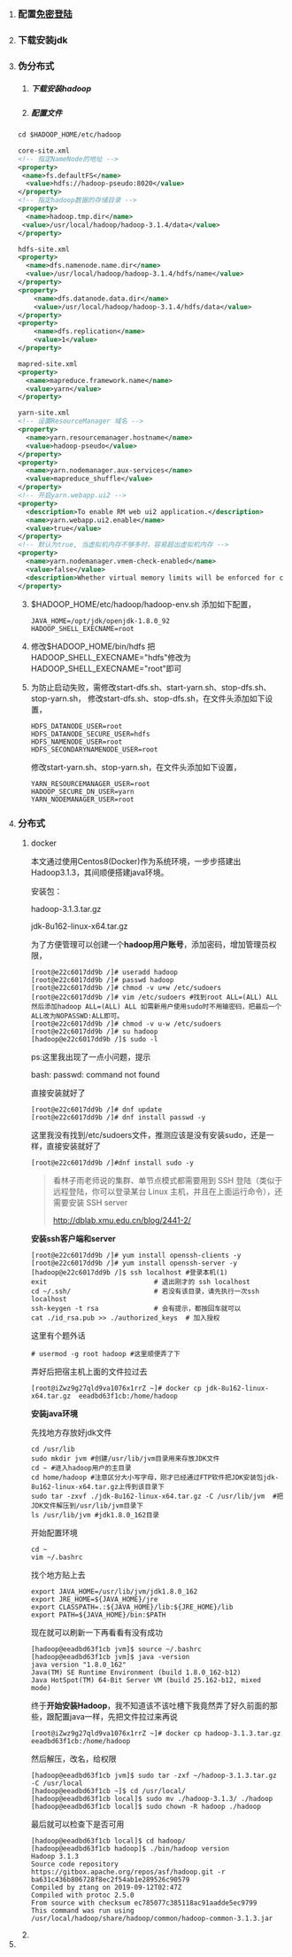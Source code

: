 1. ### 配置[免密登陆](../../linux/配置免密登陆.md)

2. ### 下载安装jdk

3. ### 伪分布式

   1. ##### 下载安装hadoop

   2. ##### 配置文件

   ```xml
   cd $HADOOP_HOME/etc/hadoop
   
   core-site.xml
   <!-- 指定NameNode的地址 -->
   <property>
   	<name>fs.defaultFS</name>
     <value>hdfs://hadoop-pseudo:8020</value>
   </property>
   <!-- 指定hadoop数据的存储目录 -->
   <property>
     <name>hadoop.tmp.dir</name>
   	<value>/usr/local/hadoop/hadoop-3.1.4/data</value>
   </property>
   
   hdfs-site.xml
   <property>
     <name>dfs.namenode.name.dir</name>
     <value>/usr/local/hadoop/hadoop-3.1.4/hdfs/name</value>
   </property>
   <property>
       <name>dfs.datanode.data.dir</name>
       <value>/usr/local/hadoop/hadoop-3.1.4/hdfs/data</value>
   </property>
   <property>
       <name>dfs.replication</name>
       <value>1</value>
   </property>
   
   mapred-site.xml
   <property>
     <name>mapreduce.framework.name</name>
     <value>yarn</value>
   </property>
   
   yarn-site.xml
   <!-- 设置ResourceManager 域名 -->
   <property>
     <name>yarn.resourcemanager.hostname</name>
     <value>hadoop-pseudo</value>
   </property>
   <property>
     <name>yarn.nodemanager.aux-services</name>
     <value>mapreduce_shuffle</value>
   </property>
   <!-- 开启yarn.webapp.ui2 -->
   <property>
     <description>To enable RM web ui2 application.</description>
     <name>yarn.webapp.ui2.enable</name>
     <value>true</value>
   </property>
   <!-- 默认为true, 当虚拟机内存不够多时，容易超出虚拟机内存 -->
   <property>
     <name>yarn.nodemanager.vmem-check-enabled</name>
     <value>false</value>
     <description>Whether virtual memory limits will be enforced for containers.</description>
   </property>
   
   ```

   3. $HADOOP_HOME/etc/hadoop/hadoop-env.sh
      添加如下配置，

      ```shell
      JAVA_HOME=/opt/jdk/openjdk-1.8.0_92
      HADOOP_SHELL_EXECNAME=root
      ```

      

   4. 修改$HADOOP_HOME/bin/hdfs
      把HADOOP_SHELL_EXECNAME="hdfs"修改为HADOOP_SHELL_EXECNAME="root"即可

   5. 为防止启动失败，需修改start-dfs.sh、start-yarn.sh、stop-dfs.sh、stop-yarn.sh，
      修改start-dfs.sh、stop-dfs.sh，在文件头添加如下设置，

      ```
      HDFS_DATANODE_USER=root
      HDFS_DATANODE_SECURE_USER=hdfs
      HDFS_NAMENODE_USER=root
      HDFS_SECONDARYNAMENODE_USER=root
      ```

      修改start-yarn.sh、stop-yarn.sh，在文件头添加如下设置，

      ```
      YARN_RESOURCEMANAGER_USER=root
      HADOOP_SECURE_DN_USER=yarn
      YARN_NODEMANAGER_USER=root
      ```

   

4. ### 分布式

   1. docker

      本文通过使用Centos8(Docker)作为系统环境，一步步搭建出Hadoop3.1.3，其间顺便搭建java环境。

      安装包：

      hadoop-3.1.3.tar.gz 

      jdk-8u162-linux-x64.tar.gz

      为了方便管理可以创建一个**hadoop用户账号**，添加密码，增加管理员权限，

      ```
      [root@e22c6017dd9b /]# useradd hadoop
      [root@e22c6017dd9b /]# passwd hadoop
      [root@e22c6017dd9b /]# chmod -v u+w /etc/sudoers
      [root@e22c6017dd9b /]# vim /etc/sudoers #找到root ALL=(ALL) ALL 然后添加hadoop ALL=(ALL) ALL 如需新用户使用sudo时不用输密码，把最后一个ALL改为NOPASSWD:ALL即可。
      [root@e22c6017dd9b /]# chmod -v u-w /etc/sudoers
      [root@e22c6017dd9b /]# su hadoop
      [hadoop@e22c6017dd9b /]$ sudo -l
      ```

      

      ps:这里我出现了一点小问题，提示

      bash: passwd: command not found

      直接安装就好了

      ```
      [root@e22c6017dd9b /]# dnf update
      [root@e22c6017dd9b /]# dnf install passwd -y
      ```

      这里我没有找到/etc/sudoers文件，推测应该是没有安装sudo，还是一样，直接安装就好了

      ```
      [root@e22c6017dd9b /]#dnf install sudo -y
      ```

      >  看林子雨老师说的集群、单节点模式都需要用到 SSH 登陆（类似于远程登陆，你可以登录某台 Linux 主机，并且在上面运行命令），还需要安装 SSH server
      >
      > http://dblab.xmu.edu.cn/blog/2441-2/

      **安装ssh客户端和server**

      ```
      [root@e22c6017dd9b /]# yum install openssh-clients -y
      [root@e22c6017dd9b /]# yum install openssh-server -y
      [hadoop@e22c6017dd9b /]$ ssh localhost #登录本机(1)
      exit                           # 退出刚才的 ssh localhost
      cd ~/.ssh/                     # 若没有该目录，请先执行一次ssh localhost
      ssh-keygen -t rsa              # 会有提示，都按回车就可以
      cat ./id_rsa.pub >> ./authorized_keys  # 加入授权
      ```

      这里有个题外话

      ```
      # usermod -g root hadoop #这里顺便弄了下
      ```

       弄好后把宿主机上面的文件拉过去

      ```
      [root@iZwz9g27qld9va1076x1rrZ ~]# docker cp jdk-8u162-linux-x64.tar.gz  eeadbd63f1cb:/home/hadoop
      ```

      **安装java环境**

      先找地方存放好jdk文件

      ```
      cd /usr/lib
      sudo mkdir jvm #创建/usr/lib/jvm目录用来存放JDK文件
      cd ~ #进入hadoop用户的主目录
      cd home/hadoop #注意区分大小写字母，刚才已经通过FTP软件把JDK安装包jdk-8u162-linux-x64.tar.gz上传到该目录下
      sudo tar -zxvf ./jdk-8u162-linux-x64.tar.gz -C /usr/lib/jvm  #把JDK文件解压到/usr/lib/jvm目录下
      ls /usr/lib/jvm #jdk1.8.0_162目录
      ```

      

      开始配置环境

      ```
      cd ~
      vim ~/.bashrc
      ```

      找个地方贴上去

      ```
      export JAVA_HOME=/usr/lib/jvm/jdk1.8.0_162
      export JRE_HOME=${JAVA_HOME}/jre
      export CLASSPATH=.:${JAVA_HOME}/lib:${JRE_HOME}/lib
      export PATH=${JAVA_HOME}/bin:$PATH
      ```

      现在就可以刷新一下再看看有没有成功

      ```
      [hadoop@eeadbd63f1cb jvm]$ source ~/.bashrc
      [hadoop@eeadbd63f1cb jvm]$ java -version
      java version "1.8.0_162"
      Java(TM) SE Runtime Environment (build 1.8.0_162-b12)
      Java HotSpot(TM) 64-Bit Server VM (build 25.162-b12, mixed mode)
      ```

       终于**开始安装Hadoop**，我不知道该不该吐槽下我竟然弄了好久前面的那些，跟配置java一样，先把文件拉过来再说

      ```
      [root@iZwz9g27qld9va1076x1rrZ ~]# docker cp hadoop-3.1.3.tar.gz  eeadbd63f1cb:/home/hadoop
      ```

      然后解压，改名，给权限

      ```
      [hadoop@eeadbd63f1cb jvm]$ sudo tar -zxf ~/hadoop-3.1.3.tar.gz -C /usr/local
      [hadoop@eeadbd63f1cb ~]$ cd /usr/local/
      [hadoop@eeadbd63f1cb local]$ sudo mv ./hadoop-3.1.3/ ./hadoop 
      [hadoop@eeadbd63f1cb local]$ sudo chown -R hadoop ./hadoop
      ```

      最后就可以检查下是否可用

      

      ```
      [hadoop@eeadbd63f1cb local]$ cd hadoop/
      [hadoop@eeadbd63f1cb hadoop]$ ./bin/hadoop version
      Hadoop 3.1.3
      Source code repository https://gitbox.apache.org/repos/asf/hadoop.git -r ba631c436b806728f8ec2f54ab1e289526c90579
      Compiled by ztang on 2019-09-12T02:47Z
      Compiled with protoc 2.5.0
      From source with checksum ec785077c385118ac91aadde5ec9799
      This command was run using /usr/local/hadoop/share/hadoop/common/hadoop-common-3.1.3.jar
      ```

       

   2. 

5. 

